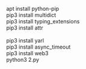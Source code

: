 apt install python-pip<br>
pip3 install multidict<br>
pip3 install typing_extensions<br>
pip3 install attr<br>  
pip3 install yarl<br>
pip3 install async_timeout<br>
pip3 install web3<br>
python3 2.py<br>
